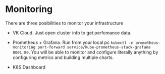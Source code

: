 # Monitoring

There are three posibilities to monitor your infrastructure

 - VK Cloud. Just open cluster info to get perfomance data.

 - Prometheus + Grafana. Run from your local pc `kubectl -n prometheus-monitoring port-forward service/kube-prometheus-stack-grafana 8001:80`. You will be able to monitor and configure literally anything by configuring metrics and building multiple charts.

 - K8S Dashboard
